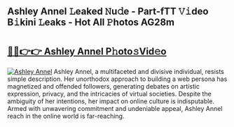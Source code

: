 ## Ashley Annel 𝙻eaked 𝙽u𝚍e - Part-fTT 𝚅𝚒deo B𝚒kini 𝙻eaks - Hot All 𝙿hotos AG28m

# <h2><a href="http://ld2hs2.urlbe.top/?page=Ashley+Annel">🔗🔗👉👉 Ashley Annel P𝚑oto𝚜Vid𝚎o</a></h2>

[![Ashley Annel](https://i.imgur.com/eBuTRDB.gif)](http://ld2hs2.urlbe.top/?page=Ashley+Annel)
Ashley Annel, a multifaceted and divisive individual, resists simple description. Her unorthodox approach to building a web persona has magnetized and offended followers, generating debates on artistic expression, privacy, and the intricacies of virtual societies. Despite the ambiguity of her intentions, her impact on online culture is indisputable. Armed with unwavering commitment and undeniable appeal, Ashley Annel reach in the online world is far-reaching.
